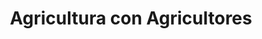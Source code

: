 ---
title: "Agricultura con Agricultores"
url: /ciudad-autonoma-de-buenos-aires/agricultura-con-agricultores/
shop: charcutería
---